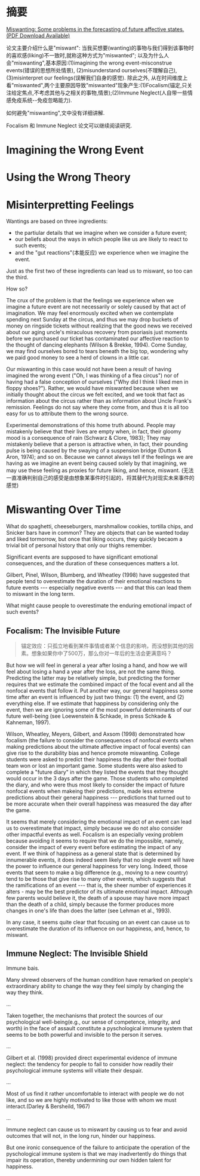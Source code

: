 # 摘要

[Miswanting: Some problems in the forecasting of future affective states. (PDF Download Available)](https://www.researchgate.net/publication/232450899_Miswanting_Some_problems_in_the_forecasting_of_future_affective_states)

论文主要介绍什么是"miswant": 当我买想要(wanting)的事物与我们得到该事物时的喜欢感(liking)不一致时,就称这种方式为"miswanted"; 以及为什么人会"miswanting",基本原因:(1)imagining the wrong event-misconstrue events(错误的思想所处情景), (2)misunderstand ourselves(不理解自己),(3)misinterpret our feelings(误解我们自身的感觉). 除此之外, 从在时间维度上看"miswanted",两个主要原因导致"miswanted"现象产生:(1)Focalism(锚定,只关注给定焦点,不考虑其他与之相关的事物,情景);(2)Immune Neglect(人自带一些情感免疫系统--免疫忽略能力).

如何避免"miswanting",文中没有详细讲解.

Focalism 和 Immune Neglect 论文可以继续阅读研究.

# Imagining the Wrong Event

# Using the Wrong Theory

# Misinterpretting Feelings

Wantings are based on three ingredients:

- the partiular details that we imagine when we consider a future event;
- our beliefs about the ways in which people like us are likely to react to such events;
- and the "gut reactions"(本能反应) we experience when we imagine the event.

Just as the first two of these ingredients can lead us to miswant, so too can the third.

How so?

The crux of the problem is that the feelings we experience when we imagine a future event are not necessarily or solely caused by that act of imagination. We may feel enormously excited when we contemplate spending next Sunday at the circus, and thus we may drop buckets of money on ringside tickets without realizing that the good news we received about our aging uncle's miraculous recovery from psoriasis just moments before we purchased our ticket has contaminated our affective reaction to the thought of dancing elephants (Wilson & Brekke, 1994). Come Sunday, we may find ourselves bored to tears beneath the big top, wondering why we paid good money to see a herd of clowns in a little car.

Our miswanting in this case would not have been a result of having imagined the wrong event ("Oh, I was thinking of a flea circus") nor of having had a false conception of ourselves ("Why did I think I liked men in floppy shoes?"). Rather, we would have miswanted because when we initially thought about the circus we felt excited, and we took that fact as information about the circus rather than as information about Uncle Frank's remission. Feelings do not say where they come from, and thus it is all too easy for us to attribute them to the wrong source.

Experimental demonstrations of this home truth abound. People may mistakenly believe that their lives are empty when, in fact, their gloomy mood is a consequence of rain (Schwarz & Clore, 1983); They may mistakenly believe that a person is attractive when, in fact, their pounding pulse is being caused by the swaying of a suspension bridge (Dutton & Aron, 1974); and so on. Because we cannot always tell if the feelings we are having as we imagine an event being caused solely by that imagining, we may use these feeling as proxies for future liking, and hence, miswant. (无法一直准确判别自己的感受是由想象某事件时引起的，将其替代为对现实未来事件的感觉)

# Miswanting Over Time

What do spaghetti, cheeseburgers, marshmallow cookies, tortilla chips, and Snicker bars have in common? They are objects that can be wanted today and liked tormorrow, but once that liking occurs, they quickly becaom a trivial bit of personal history that only our thighs remember.

Significant events are supposed to have significant emotional consequences, and the duration of these consequences matters a lot.

Gilbert, Pinel, Wilson, Blumberg, and Wheatley (1998) have suggested that people tend to overestimate the duration of their emotional reactions to future events --- especially negative events --- and that this can lead them to miswant in the long term.

What might cause people to overestimate the enduring emotional impact of such events?

## Focalism: The Invisible Future

> 锚定效应：只孤立地看到某件事情或者某个信息的影响，而没想到其他的因素。想象如果你中了500万，那么你对一年后的生活会更满意吗？

But how we will feel in general a year after losing a hand, and how we will feel about losing a hand a year after the loss, are not the same thing. Predicting the latter may be relatively simple, but predicting the former requires that we estimate the combined impact of the focal event and all the nonfocal events that follow it. Put another way, our general happiness some time after an event is influenced by just two things: (1) the event, and (2) everything else. If we estimate that happiness by considering only the event, then we are ignoring some of the most powerful determinants of our future well-being (see Loewenstein & Schkade, in press Schkade & Kahneman, 1997).

Wilson, Wheatley, Meyers, Gilbert, and Axsom (1998) demonstrated how focalism (the failure to consider the consequences of nonfocal events when making predictions about the ultimate affective impact of focal events) can give rise to the durability bias and hence promote miswanting. College students were asked to predict their happiness the day after their football team won or lost an important game. Some students were also asked to complete a "future diary" in which they listed the events that they thought would occur in the 3 days after the game. Those students who completed the diary, and who were thus most likely to consider the impact of future nonfocal events when makeing their predictions, made less extreme predictions about their general happiness --- predictions that turned out to be more accurate when their overall happiness was measured the day after the game.

It seems that merely considering the emotional impact of an event can lead us to overestimate that impact, simply because we do not also consider other impactful events as well. Focalism is an especially vexing problem because avoiding it seems to require that we do the impossible, namely, consider the impact of every event before estimating the impact of any event. If we think of happiness as a general state that is determined by innumerable events, it does indeed seem likely that no single event will have the power to influence our general happiness for very long. Indeed, those events that seem to make a big difference (e.g., moving to a new country) tend to be those that give rise to many other events, which suggests that the ramifications of an event --- that is, the sheer number of experiences it alters - may be the best predictor of its ultimate emotional impact. Although few parents would believe it, the death of a spouse may have more impact than the death of a child, simply because the former produces more changes in one's life than does the latter (see Lehman et al., 1993).

In any case, it seems quite clear that focusing on an event can cause us to overestimate the duration of its influence on our happiness, and, hence, to miswant.

## Immune Neglect: The Invisible Shield

Immune bais.

Many shrewd observers of the human condition have remarked on people's extraordinary ability to change the way they feel simply by changing the way they think.

...

Taken together, the mechanisms that protect the sources of our psychological well-being(e.g., our sense of competence, integrity, and worth) in the face of assault constitute a pyschological immune system that seems to be both powerful and invisible to the person it serves.

...

Gilbert et al. (1998) provided direct experimental evidence of immune neglect: the tendency for people to fail to consider how readily their psychological immune systems will vitiate their despair.

...

Most of us find it rather uncomfortable to interact with people we do not like, and so we are highly motivated to like those with whom we must interact.(Darley & Bersheild, 1967)

...

Immune neglect can cause us to miswant by causing us to fear and avoid outcomes that will not, in the long run, hinder our happiness.

But one ironic consequence of the failure to anticipate the operation of the pyschological immune system is that we may inadvertently do things that impair its operation, thereby undermining our own hidden talent for happiness.
